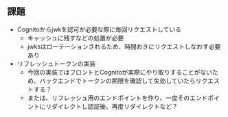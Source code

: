 ## 課題

- Cognitoからjwkを認可が必要な際に毎回リクエストしている
  - キャッシュに残すなどの処置が必要
  - jwksはローテーションされるため、時間おきにリクエストしなおす必要あり
- リフレッシュトークンの実装
  - 今回の実装ではフロントとCognitoが実際にやり取りすることがないため、バックエンドでトークンの期限を確認して失効していたらリクエストする？
  - または、リフレッシュ用のエンドポイントを作り、一度そのエンドポイントにリダイレクトし認証後、再度リダイレクトなど？
